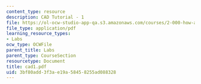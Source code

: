 ```yaml
---
content_type: resource
description: CAD Tutorial - 1
file: https://ol-ocw-studio-app-qa.s3.amazonaws.com/courses/2-000-how-and-why-machines-work-spring-2002/3bf80add3f3ae19a58458255ad088328_cad1.pdf
file_type: application/pdf
learning_resource_types:
- Labs
ocw_type: OCWFile
parent_title: Labs
parent_type: CourseSection
resourcetype: Document
title: cad1.pdf
uid: 3bf80add-3f3a-e19a-5845-8255ad088328
---
```


